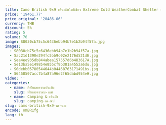 ```yaml
---
title: Camo British 9x9 เต็นท์ผ้าใบสีเขียว Extreme Cold WeatherCombat Shelter เต็นท์ร่มชูชีพ
price: '19461.77'
price_original: '20486.06'
currency: THB
discount: 5%
rating: 5
volume: 70
image: S8030cb75c5c6436ebb94b7e1b2b94f57a.jpg
images:
  - S8030cb75c5c6436ebb94b7e1b2b94f57a.jpg
  - Sac21d1390e294fc5bb9c02e2176d521dE.jpg
  - Sea4ee935db844abea157557d6b483617A.jpg
  - Se13ba5e149854e85bcf9b381a4552a6du.jpg
  - S0debb05780544644b04468763171491bs.jpg
  - S6450507acc7b4a87a96e2f65dabd954eH.jpg
video: ''
categories:
  - name: กีฬาและความบันเทิง
    slug: ฬาและความบ-นเท
  - name: Camping & เดินป่า
    slug: camping-เด-นป
slug: camo-british-9x9-เต-นท
encode: omBR1fg
lang: th
---
```

  